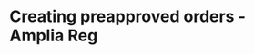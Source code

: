﻿# Creating preapproved orders - Amplia Reg

<!-- link to version in Portuguese -->
<div data-alt-locales="pt-br"></div>
